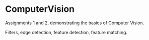 # ComputerVision

Assignments 1 and 2, demonstrating the basics of Computer Vision. 

Filters, edge detection, feature detection, feature matching.
